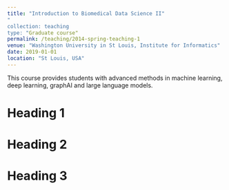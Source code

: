 ```yaml
---
title: "Introduction to Biomedical Data Science II"
"
collection: teaching
type: "Graduate course"
permalink: /teaching/2014-spring-teaching-1
venue: "Washington University in St Louis, Institute for Informatics"
date: 2019-01-01
location: "St Louis, USA"
---
```


This course provides students with advanced methods in machine learning, deep learning, graphAI and large language models.

Heading 1
======

Heading 2
======

Heading 3
======
